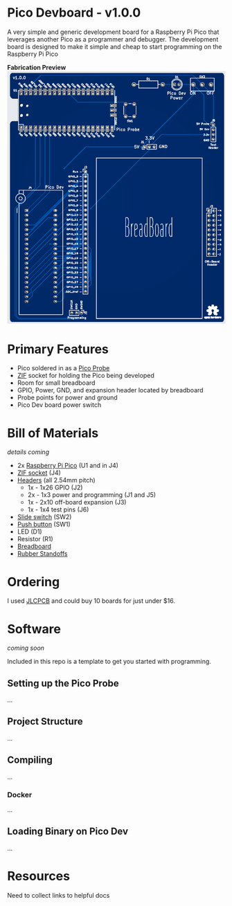 # Pico Devboard - v1.0.0
A very simple and generic development board for a Raspberry Pi Pico that leverages another Pico as a programmer and debugger. The development board is designed to make it simple and cheap to start programming on the Raspberry Pi Pico

**Fabrication Preview**
![v1 top view](docs/v1-top.png)



# Primary Features
* Pico soldered in as a [Pico Probe](https://github.com/raspberrypi/picoprobe)
* [ZIF](https://en.wikipedia.org/wiki/Zero_insertion_force) socket for holding the Pico being developed
* Room for small breadboard
* GPIO, Power, GND, and expansion header located by breadboard
* Probe points for power and ground
* Pico Dev board power switch

# Bill of Materials
*details coming*
* 2x [Raspberry Pi Pico](https://www.pishop.us/product/raspberry-pi-pico/) (U1 and in J4)
* [ZIF socket](https://www.adafruit.com/product/383) (J4)
* [Headers](https://a.co/d/4zF3gvf) (all 2.54mm pitch)
	* 1x - 1x26 GPIO (J2)
	* 2x - 1x3  power and programming (J1 and J5)
	* 1x - 2x10 off-board expansion (J3)
	* 1x - 1x4  test pins (J6)
* [Slide switch](https://a.co/d/a2dGuMf) (SW2)
* [Push button](https://a.co/d/cavYAee) (SW1)
* LED (D1)
* Resistor (R1)
* [Breadboard](https://a.co/d/gGRnvQ6)
* [Rubber Standoffs](https://a.co/d/2oCXgiC)

# Ordering
I used [JLCPCB](https://jlcpcb.com) and could buy 10 boards for just under $16.

# Software
*coming soon*

Included in this repo is a template to get you started with programming.

## Setting up the Pico Probe
...

## Project Structure
...

## Compiling
...

### Docker
...

## Loading Binary on Pico Dev
...



# Resources
Need to collect links to helpful docs
